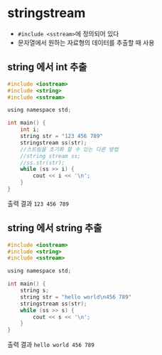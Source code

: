 # stringstream
- ```#include <sstream>```에 정의되어 있다
- 문자열에서 원하는 자료형의 데이터를 추출할 때 사용

## string 에서 int 추출
```C
#include <iostream>
#include <string>
#include <sstream>

using namespace std;

int main() {
    int i;
    string str = "123 456 789"
    stringstream ss(str);
    //스트림을 초기화 할 수 있는 다른 방법
    //string stream ss;
    //ss.str(str);
    while (ss >> i) {
        cout << i << '\n';
    }
}
```
출력 결과
```123 456 789```

## string 에서 string 추출
```C
#include <iostream>
#include <string>
#include <sstream>

using namespace std;

int main() {
    string s;
    string str = "hello world\n456 789"
    stringstream ss(str);
    while (ss >> s) {
        cout << s << '\n';
    }
}
```
출력 결과
```hello world 456 789```